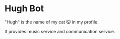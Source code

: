 # Hugh Bot

"Hugh" is the name of my cat 😽 in my profile.

It provides music service and communication service. 
